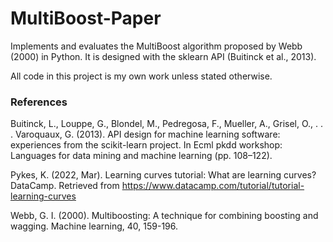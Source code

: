 # MultiBoost-Paper
Implements and evaluates the MultiBoost algorithm proposed by Webb (2000) in Python. It is designed with the sklearn API (Buitinck et al., 2013).

All code in this project is my own work unless stated otherwise.

### References
Buitinck, L., Louppe, G., Blondel, M., Pedregosa, F., Mueller, A., Grisel, O., . . . Varoquaux, G. (2013). API design for machine learning software: experiences from the scikit-learn project. In Ecml pkdd workshop: Languages for data mining and machine learning (pp. 108–122).

Pykes, K. (2022, Mar). Learning curves tutorial: What are learning curves? DataCamp. Retrieved from https://www.datacamp.com/tutorial/tutorial-learning-curves

Webb, G. I. (2000). Multiboosting: A technique for combining boosting and wagging. Machine learning, 40, 159-196.
